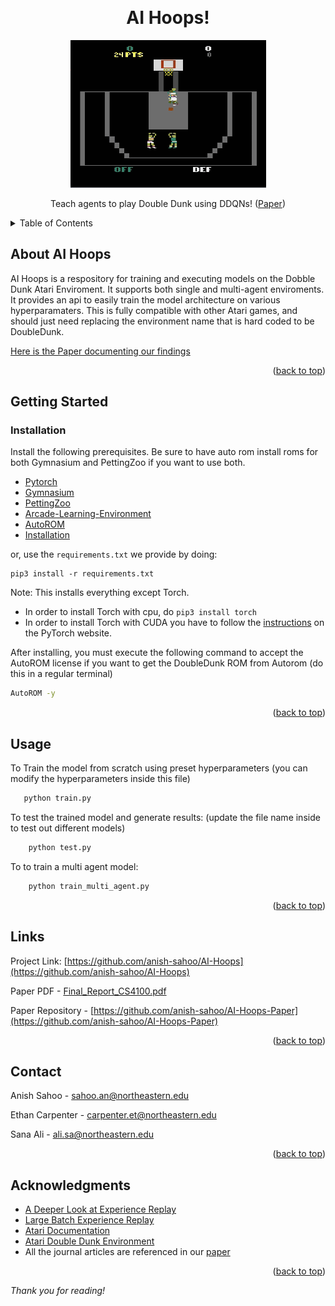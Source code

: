 <a id="readme-top"></a>

<!-- Project Header -->
<br />
<div align="center">

<h1 align="center">AI Hoops!</h1>
  <img src="doubledunk.gif"/>
  <p align="center">
    Teach agents to play Double Dunk using DDQNs! (<a href="Final_Report_CS4100.pdf">Paper</a>)
    
  </p>
</div>

<!-- TABLE OF CONTENTS -->
<details>
  <summary>Table of Contents</summary>
  <ol>
    <li>
      <a href="#about-ai-hoops">About AI Hoops</a>
    </li>
    <li>
      <a href="#getting-started">Getting Started</a>
      <li><a href="#installation">Installation</a></li>
    </li>
    <li><a href="#usage">Usage</a></li>
    <li><a href="#contact">Contact</a></li>
    <li><a href="#acknowledgments">Acknowledgments</a></li>
  </ol>
</details>

<!-- ABOUT THE PROJECT -->
## About AI Hoops

AI Hoops is a respository for training and executing models on the Dobble Dunk Atari Enviroment. It supports both single and multi-agent enviroments. It provides an api to easily train the model architecture on various hyperparamaters. This is fully compatible with other Atari games, and should just need replacing the environment name that is hard coded to be DoubleDunk.

<a href="Final_Report_CS4100.pdf">Here is the Paper documenting our findings</a>

<p align="right">(<a href="#readme-top">back to top</a>)</p>

<!-- GETTING STARTED -->
## Getting Started

### Installation



Install the following prerequisites. Be sure to have auto rom install roms for both Gymnasium and PettingZoo if you want to use both.
<ul>
  <li><a href="https://github.com/pytorch/pytorch">Pytorch</a></li>
  <li><a href="https://github.com/Farama-Foundation/Gymnasium">Gymnasium</a></li>
  <li><a href="https://github.com/Farama-Foundation/PettingZoo">PettingZoo</a></li>
  <li><a href="https://github.com/Farama-Foundation/Arcade-Learning-Environment">Arcade-Learning-Environment</a></li>
  <li><a href="https://github.com/Farama-Foundation/AutoROM">AutoROM</a></li>
  <li><a href="#installation">Installation</a></li>
</ul>

or, use the `requirements.txt` we provide by doing:
```
pip3 install -r requirements.txt
```
Note: This installs everything except Torch. 
- In order to install Torch with cpu, do `pip3 install torch`
- In order to install Torch with CUDA you have to follow the [instructions](https://pytorch.org/get-started/locally/) on the PyTorch website.

After installing, you must execute the following command to accept the AutoROM license if you want to get the DoubleDunk ROM from Autorom (do this in a regular terminal)
```bash
AutoROM -y
```
<p align="right">(<a href="#readme-top">back to top</a>)</p>

<!-- USAGE EXAMPLES -->
## Usage

To Train the model from scratch using preset hyperparameters (you can modify the hyperparameters inside this file)
```sh
   python train.py
   ```

To test the trained model and generate results: (update the file name inside to test out different models)
```sh
    python test.py
   ```

To to train a multi agent model:
```sh
    python train_multi_agent.py
   ```

<p align="right">(<a href="#readme-top">back to top</a>)</p>



## Links

Project Link: [https://github.com/anish-sahoo/AI-Hoops](https://github.com/anish-sahoo/AI-Hoops)

Paper PDF - [Final_Report_CS4100.pdf](Final_Report_CS4100.pdf)


Paper Repository - [https://github.com/anish-sahoo/AI-Hoops-Paper](https://github.com/anish-sahoo/AI-Hoops-Paper)

<p align="right">(<a href="#readme-top">back to top</a>)</p>


<!-- CONTACT -->
## Contact

Anish Sahoo - sahoo.an@northeastern.edu

Ethan Carpenter - carpenter.et@northeastern.edu

Sana Ali - ali.sa@northeastern.edu

<p align="right">(<a href="#readme-top">back to top</a>)</p>

<!-- ACKNOWLEDGMENTS -->
## Acknowledgments

* [A Deeper Look at Experience Replay](https://arxiv.org/pdf/1712.01275)
* [Large Batch Experience Replay](https://proceedings.mlr.press/v162/lahire22a/lahire22a.pdf)
* [Atari Documentation](https://www.endtoend.ai/envs/gym/atari/double-dunk/)
* [Atari Double Dunk Environment](https://www.endtoend.ai/envs/gym/atari/double-dunk/)
* All the journal articles are referenced in our [paper](Final_Report_CS4100.pdf)
<p align="right">(<a href="#readme-top">back to top</a>)</p>

*Thank you for reading!*